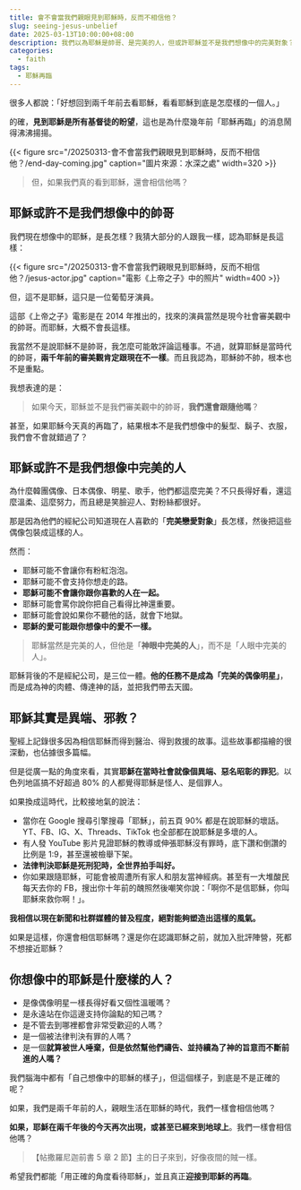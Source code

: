 ```yaml
---
title: 會不會當我們親眼見到耶穌時，反而不相信他？
slug: seeing-jesus-unbelief
date: 2025-03-13T10:00:00+08:00
description: 我們以為耶穌是帥哥、是完美的人，但或許耶穌並不是我們想像中的完美對象？
categories:
  - faith
tags:
  - 耶穌再臨
---
```

很多人都說：「好想回到兩千年前去看耶穌，看看耶穌到底是怎麼樣的一個人。」

的確，**見到耶穌是所有基督徒的盼望**，這也是為什麼幾年前「耶穌再臨」的消息鬧得沸沸揚揚。

{{< figure src="/20250313-會不會當我們親眼見到耶穌時，反而不相信他？/end-day-coming.jpg" caption="圖片來源：水深之處" width=320 >}}

> 但，如果我們真的看到耶穌，還會相信他嗎？

## 耶穌或許不是我們想像中的帥哥

我們現在想像中的耶穌，是長怎樣？我猜大部分的人跟我一樣，認為耶穌是長這樣：

{{< figure src="/20250313-會不會當我們親眼見到耶穌時，反而不相信他？/jesus-actor.jpg" caption="電影《上帝之子》中的照片" width=400 >}}

但，這不是耶穌，這只是一位葡萄牙演員。

這部《上帝之子》電影是在 2014 年推出的，找來的演員當然是現今社會審美觀中的帥哥。而耶穌，大概不會長這樣。

我當然不是說耶穌不是帥哥，我怎麼可能敢評論這種事。不過，就算耶穌是當時代的帥哥，**兩千年前的審美觀肯定跟現在不一樣**。而且我認為，耶穌帥不帥，根本也不是重點。

我想表達的是：

> 如果今天，耶穌並不是我們審美觀中的帥哥，**我們還會跟隨他嗎**？

甚至，如果耶穌今天真的再臨了，結果根本不是我們想像中的髮型、鬍子、衣服，我們會不會就錯過了？

## 耶穌或許不是我們想像中完美的人

為什麼韓團偶像、日本偶像、明星、歌手，他們都這麼完美？不只長得好看，還這麼溫柔、這麼努力，而且總是笑臉迎人、對粉絲都很好。

那是因為他們的經紀公司知道現在人喜歡的「**完美戀愛對象**」長怎樣，然後把這些偶像包裝成這樣的人。

然而：

* 耶穌可能不會讓你有粉紅泡泡。
* 耶穌可能不會支持你想走的路。
* **耶穌可能不會讓你跟你喜歡的人在一起。**
* 耶穌可能會罵你說你把自己看得比神還重要。
* 耶穌可能會說如果你不聽他的話，就會下地獄。
* **耶穌的愛可能跟你想像中的愛不一樣。**

> 耶穌當然是完美的人，但他是「**神眼中完美的人**」，而不是「人眼中完美的人」。

耶穌背後的不是經紀公司，是三位一體。**他的任務不是成為「完美的偶像明星」**，而是成為神的肉體、傳達神的話，並把我們帶去天國。

## 耶穌其實是異端、邪教？

聖經上記錄很多因為相信耶穌而得到醫治、得到救援的故事。這些故事都描繪的很深動，也佔據很多篇幅。

但是從廣一點的角度來看，其實**耶穌在當時社會就像個異端、惡名昭彰的罪犯**。以色列地區搞不好超過 80% 的人都覺得耶穌是怪人、是個罪人。

如果換成這時代，比較接地氣的說法：

* 當你在 Google 搜尋引擎搜尋「耶穌」，前五頁 90% 都是在說耶穌的壞話。YT、FB、IG、X、Threads、TikTok 也全部都在說耶穌是多壞的人。
* 有人發 YouTube 影片見證耶穌的教導或伸張耶穌沒有罪時，底下讚和倒讚的比例是 1:9，甚至還被檢舉下架。
* **法律判決耶穌是死刑犯時，全世界拍手叫好。**
* 你如果跟隨耶穌，可能會被周遭所有家人和朋友當神經病。甚至有一大堆酸民每天去你的 FB，搜出你十年前的醜照然後嘲笑你說：「啊你不是信耶穌，你叫耶穌來救你啊！」。

**我相信以現在新聞和社群媒體的普及程度，絕對能夠塑造出這樣的風氣。**

如果是這樣，你還會相信耶穌嗎？還是你在認識耶穌之前，就加入批評陣營，死都不想接近耶穌？

## 你想像中的耶穌是什麼樣的人？

* 是像偶像明星一樣長得好看又個性溫暖嗎？
* 是永遠站在你這邊支持你論點的知己嗎？
* 是不管去到哪裡都會非常受歡迎的人嗎？
* 是一個被法律判決有罪的人嗎？
* 是一個**就算被世人唾棄，但是依然幫他們禱告、並持續為了神的旨意而不斷前進的人嗎？**

我們腦海中都有「自己想像中的耶穌的樣子」，但這個樣子，到底是不是正確的呢？

如果，我們是兩千年前的人，親眼生活在耶穌的時代，我們一樣會相信他嗎？

**如果，耶穌在兩千年後的今天再次出現，或甚至已經來到地球上**。我們一樣會相信他嗎？

> 【帖撒羅尼迦前書 5 章 2 節】主的日子來到，好像夜間的賊一樣。

希望我們都能「用正確的角度看待耶穌」，並且真正**迎接到耶穌的再臨**。